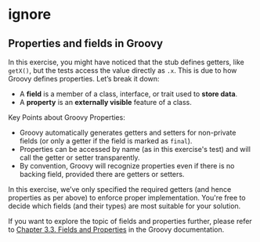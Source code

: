 # ignore

## Properties and fields in Groovy

In this exercise, you might have noticed that the stub defines getters, like `getX()`, but the tests access the value directly as `.x`. This is due to how Groovy defines properties. Let’s break it down:

- A **field** is a member of a class, interface, or trait used to **store data**.
- A **property** is an **externally visible** feature of a class.

Key Points about Groovy Properties:
- Groovy automatically generates getters and setters for non-private fields (or only a getter if the field is marked as `final`).
- Properties can be accessed by name (as in this exercise's test) and will call the getter or setter transparently.
- By convention, Groovy will recognize properties even if there is no backing field, provided there are getters or setters.

In this exercise, we’ve only specified the required getters (and hence properties as per above) to enforce proper implementation. You're free to decide which fields (and their types) are most suitable for your solution.

If you want to explore the topic of fields and properties further, please refer to [Chapter 3.3. Fields and Properties](https://www.groovy-lang.org/objectorientation.html#_fields_and_properties) in the Groovy documentation.
